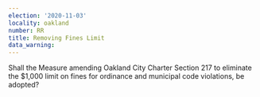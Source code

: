```yaml
---
election: '2020-11-03'
locality: oakland
number: RR
title: Removing Fines Limit
data_warning: 
---
```

Shall the Measure amending Oakland City Charter Section 217 to eliminate the $1,000 limit on fines for ordinance and municipal code violations, be adopted?
